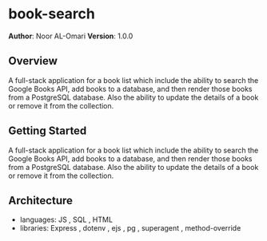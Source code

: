 # book-search

**Author**: Noor AL-Omari
**Version**: 1.0.0 

## Overview

 A full-stack application for a book list which include the ability to search the Google Books API, add books to a database, and then render those books from a PostgreSQL database. Also the ability to update the details of a book or remove it from the collection.

## Getting Started

 A full-stack application for a book list which include the ability to search the Google Books API, add books to a database, and then render those books from a PostgreSQL database. Also the ability to update the details of a book or remove it from the collection.

## Architecture

- languages: JS , SQL , HTML
- libraries: Express , dotenv , ejs , pg , superagent , method-override

